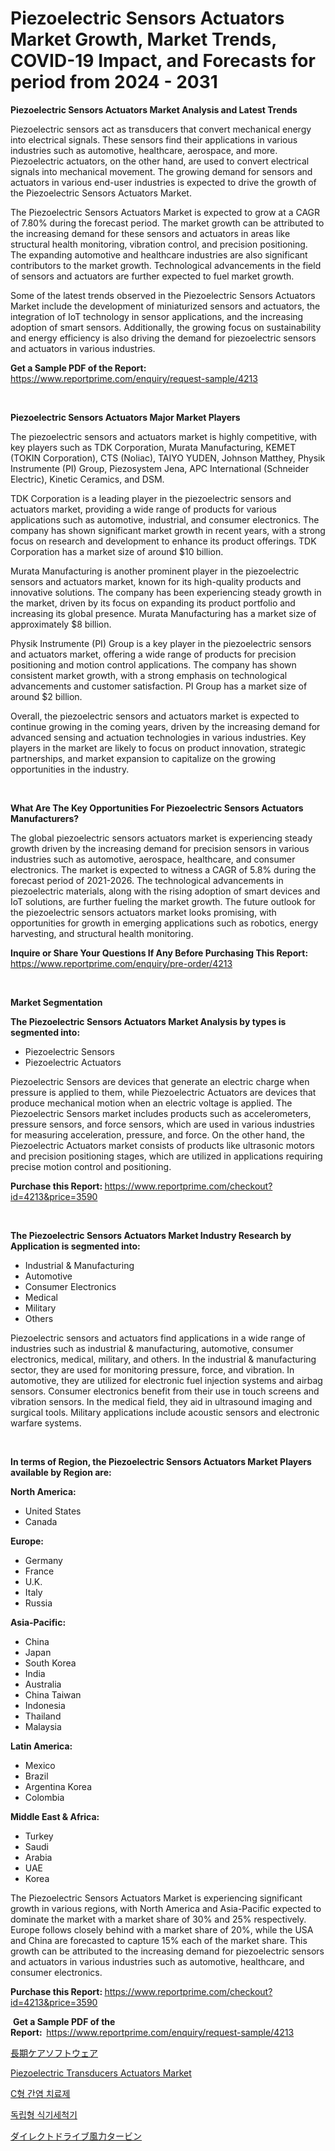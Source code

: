 <p><h1>Piezoelectric Sensors Actuators Market Growth, Market Trends, COVID-19 Impact, and Forecasts for period from 2024 - 2031</h1></p><p><strong>Piezoelectric Sensors Actuators Market Analysis and Latest Trends</strong></p>
<p><p>Piezoelectric sensors act as transducers that convert mechanical energy into electrical signals. These sensors find their applications in various industries such as automotive, healthcare, aerospace, and more. Piezoelectric actuators, on the other hand, are used to convert electrical signals into mechanical movement. The growing demand for sensors and actuators in various end-user industries is expected to drive the growth of the Piezoelectric Sensors Actuators Market.</p><p>The Piezoelectric Sensors Actuators Market is expected to grow at a CAGR of 7.80% during the forecast period. The market growth can be attributed to the increasing demand for these sensors and actuators in areas like structural health monitoring, vibration control, and precision positioning. The expanding automotive and healthcare industries are also significant contributors to the market growth. Technological advancements in the field of sensors and actuators are further expected to fuel market growth.</p><p>Some of the latest trends observed in the Piezoelectric Sensors Actuators Market include the development of miniaturized sensors and actuators, the integration of IoT technology in sensor applications, and the increasing adoption of smart sensors. Additionally, the growing focus on sustainability and energy efficiency is also driving the demand for piezoelectric sensors and actuators in various industries.</p></p>
<p><strong>Get a Sample PDF of the Report:&nbsp;</strong> <a href="https://www.reportprime.com/enquiry/request-sample/4213">https://www.reportprime.com/enquiry/request-sample/4213</a></p>
<p>&nbsp;</p>
<p><strong>Piezoelectric Sensors Actuators Major Market Players</strong></p>
<p><p>The piezoelectric sensors and actuators market is highly competitive, with key players such as TDK Corporation, Murata Manufacturing, KEMET (TOKIN Corporation), CTS (Noliac), TAIYO YUDEN, Johnson Matthey, Physik Instrumente (PI) Group, Piezosystem Jena, APC International (Schneider Electric), Kinetic Ceramics, and DSM. </p><p>TDK Corporation is a leading player in the piezoelectric sensors and actuators market, providing a wide range of products for various applications such as automotive, industrial, and consumer electronics. The company has shown significant market growth in recent years, with a strong focus on research and development to enhance its product offerings. TDK Corporation has a market size of around $10 billion.</p><p>Murata Manufacturing is another prominent player in the piezoelectric sensors and actuators market, known for its high-quality products and innovative solutions. The company has been experiencing steady growth in the market, driven by its focus on expanding its product portfolio and increasing its global presence. Murata Manufacturing has a market size of approximately $8 billion.</p><p>Physik Instrumente (PI) Group is a key player in the piezoelectric sensors and actuators market, offering a wide range of products for precision positioning and motion control applications. The company has shown consistent market growth, with a strong emphasis on technological advancements and customer satisfaction. PI Group has a market size of around $2 billion.</p><p>Overall, the piezoelectric sensors and actuators market is expected to continue growing in the coming years, driven by the increasing demand for advanced sensing and actuation technologies in various industries. Key players in the market are likely to focus on product innovation, strategic partnerships, and market expansion to capitalize on the growing opportunities in the industry.</p></p>
<p>&nbsp;</p>
<p><strong>What Are The Key Opportunities For Piezoelectric Sensors Actuators Manufacturers?</strong></p>
<p><p>The global piezoelectric sensors actuators market is experiencing steady growth driven by the increasing demand for precision sensors in various industries such as automotive, aerospace, healthcare, and consumer electronics. The market is expected to witness a CAGR of 5.8% during the forecast period of 2021-2026. The technological advancements in piezoelectric materials, along with the rising adoption of smart devices and IoT solutions, are further fueling the market growth. The future outlook for the piezoelectric sensors actuators market looks promising, with opportunities for growth in emerging applications such as robotics, energy harvesting, and structural health monitoring.</p></p>
<p><strong>Inquire or Share Your Questions If Any Before Purchasing This Report:</strong> <a href="https://www.reportprime.com/enquiry/pre-order/4213">https://www.reportprime.com/enquiry/pre-order/4213</a></p>
<p>&nbsp;</p>
<p><strong>Market Segmentation</strong></p>
<p><strong>The Piezoelectric Sensors Actuators Market Analysis by types is segmented into:</strong></p>
<p><ul><li>Piezoelectric Sensors</li><li>Piezoelectric Actuators</li></ul></p>
<p><p>Piezoelectric Sensors are devices that generate an electric charge when pressure is applied to them, while Piezoelectric Actuators are devices that produce mechanical motion when an electric voltage is applied. The Piezoelectric Sensors market includes products such as accelerometers, pressure sensors, and force sensors, which are used in various industries for measuring acceleration, pressure, and force. On the other hand, the Piezoelectric Actuators market consists of products like ultrasonic motors and precision positioning stages, which are utilized in applications requiring precise motion control and positioning.</p></p>
<p><strong>Purchase this Report:&nbsp;</strong><a href="https://www.reportprime.com/checkout?id=4213&price=3590">https://www.reportprime.com/checkout?id=4213&price=3590</a></p>
<p>&nbsp;</p>
<p><strong>The Piezoelectric Sensors Actuators Market Industry Research by Application is segmented into:</strong></p>
<p><ul><li>Industrial & Manufacturing</li><li>Automotive</li><li>Consumer Electronics</li><li>Medical</li><li>Military</li><li>Others</li></ul></p>
<p><p>Piezoelectric sensors and actuators find applications in a wide range of industries such as industrial & manufacturing, automotive, consumer electronics, medical, military, and others. In the industrial & manufacturing sector, they are used for monitoring pressure, force, and vibration. In automotive, they are utilized for electronic fuel injection systems and airbag sensors. Consumer electronics benefit from their use in touch screens and vibration sensors. In the medical field, they aid in ultrasound imaging and surgical tools. Military applications include acoustic sensors and electronic warfare systems.</p></p>
<p>&nbsp;</p>
<p><strong>In terms of Region, the Piezoelectric Sensors Actuators Market Players available by Region are:</strong></p>
<p>
    <p> <strong> North America: </strong>
        <ul>
            <li>United States</li>
            <li>Canada</li>
        </ul>
        </p> 
    <p> <strong> Europe: </strong>
        <ul>
            <li>Germany</li>
            <li>France</li>
            <li>U.K.</li>
            <li>Italy</li>
            <li>Russia</li>
        </ul>
        </p> 
    <p> <strong> Asia-Pacific: </strong>
        <ul>
            <li>China</li>
            <li>Japan</li>
            <li>South Korea</li>
            <li>India</li>
            <li>Australia</li>
            <li>China Taiwan</li>
            <li>Indonesia</li>
            <li>Thailand</li>
            <li>Malaysia</li>
        </ul>
        </p> 
    <p> <strong> Latin America: </strong>
        <ul>
            <li>Mexico</li>
            <li>Brazil</li>
            <li>Argentina Korea</li>
            <li>Colombia</li>
        </ul>
        </p> 
    <p> <strong> Middle East & Africa: </strong>
        <ul>
            <li>Turkey</li>
            <li>Saudi</li>
            <li>Arabia</li>
            <li>UAE</li>
            <li>Korea</li>
        </ul>
    </p>
    </p>
<p><p>The Piezoelectric Sensors Actuators Market is experiencing significant growth in various regions, with North America and Asia-Pacific expected to dominate the market with a market share of 30% and 25% respectively. Europe follows closely behind with a market share of 20%, while the USA and China are forecasted to capture 15% each of the market share. This growth can be attributed to the increasing demand for piezoelectric sensors and actuators in various industries such as automotive, healthcare, and consumer electronics.</p></p>
<p><strong>Purchase this Report: </strong><a href="https://www.reportprime.com/checkout?id=4213&price=3590">https://www.reportprime.com/checkout?id=4213&price=3590</a></p>
<p>&nbsp;<strong>Get a Sample PDF of the Report:&nbsp;&nbsp;</strong><a href="https://www.reportprime.com/enquiry/request-sample/4213">https://www.reportprime.com/enquiry/request-sample/4213</a></p>
<p><strong></strong></p>
<p><p><a href="https://medium.com/@lindrup2/%E9%95%B7%E6%9C%9F%E4%BB%8B%E8%AD%B7%E3%82%BD%E3%83%95%E3%83%88%E3%82%A6%E3%82%A7%E3%82%A2%E5%B8%82%E5%A0%B4%E3%81%AE%E8%A6%8F%E6%A8%A1%E3%81%AF-%E3%82%B0%E3%83%AD%E3%83%BC%E3%83%90%E3%83%AB%E7%94%A3%E6%A5%AD%E3%81%AB%E3%81%8A%E3%81%91%E3%82%8B%E6%9C%80%E9%81%A9%E3%81%AA%E3%83%9E%E3%83%BC%E3%82%B1%E3%83%86%E3%82%A3%E3%83%B3%E3%82%B0%E3%83%81%E3%83%A3%E3%83%8D%E3%83%AB%E3%82%92%E6%98%8E%E3%82%89%E3%81%8B%E3%81%AB%E3%81%97%E3%81%BE%E3%81%99-f2b0c9f4051b">長期ケアソフトウェア</a></p><p><a href="https://github.com/okotobwrhuteie/Market-Research-Report-List-1/blob/main/piezoelectric-transducers-actuators-market.md">Piezoelectric Transducers Actuators Market</a></p><p><a href="https://medium.com/@maksymilianbaran1901/%EA%B0%84%EC%97%BC-c-%EC%95%BD%EB%AC%BC-%EC%8B%9C%EC%9E%A5-%EC%A7%80%ED%91%9C-%ED%95%B4%EC%84%9D-%EC%8B%9C%EC%9E%A5-%EC%A0%90%EC%9C%A0%EC%9C%A8-%ED%8A%B8%EB%A0%8C%EB%93%9C-%EB%B0%8F-%EC%84%B1%EC%9E%A5-%ED%8C%A8%ED%84%B4-b6d6b0e3fe6e">C형 간염 치료제</a></p><p><a href="https://github.com/ZacharyScthmitt4465/Market-Research-Report-List-1/blob/main/810200713966.md">독립형 식기세척기</a></p><p><a href="https://github.com/mathieurico66/Market-Research-Report-List-1/blob/main/410406415033.md">ダイレクトドライブ風力タービン</a></p></p>